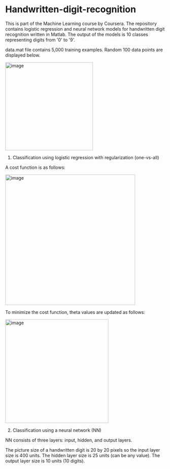# Handwritten-digit-recognition
This is part of the Machine Learning course by Coursera. The repository contains logistic regression and neural network models for handwritten digit recognition written in Matlab. The output of the models is 10 classes representing digits from '0' to '9'.

data.mat file contains 5,000 training examples. Random 100 data points are displayed below.

<img width="276" alt="image" src="https://user-images.githubusercontent.com/69568898/191809509-81e42c68-1555-4831-b4c8-09d8ee9e1a03.png">

1. Classification using logistic regression with regularization (one-vs-all)

A cost function is as follows:

<img width="409.2" alt="image" src="https://user-images.githubusercontent.com/69568898/191832632-dfadeab9-c81f-4590-b4dc-36644f0c6247.png">

To minimize the cost function, theta values are updated as follows:

<img width="325.2" alt="image" src="https://user-images.githubusercontent.com/69568898/191833086-99813eb7-5dfb-4aa7-a3a3-02c268abc2ca.png">


2. Classification using a neural network (NN)

NN consists of three layers: input, hidden, and output layers. 

The picture size of a handwritten digit is 20 by 20 pixels so the input layer size is 400 units. The hidden layer size is 25 units (can be any value). The output layer size is 10 units (10 digits).
